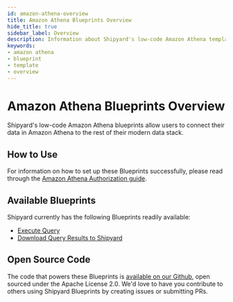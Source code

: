 ```yaml
---
id: amazon-athena-overview
title: Amazon Athena Blueprints Overview
hide_title: true
sidebar_label: Overview
description: Information about Shipyard's low-code Amazon Athena templates.
keywords:
- amazon athena
- blueprint
- template
- overview
---
```


# Amazon Athena Blueprints Overview

Shipyard's low-code Amazon Athena blueprints allow users to connect their data in Amazon Athena to the rest of their modern data stack.


## How to Use
For information on how to set up these Blueprints successfully, please read through the [Amazon Athena Authorization guide](amazon-athena-authorization.md).


## Available Blueprints
Shipyard currently has the following Blueprints readily available: 
- [Execute Query](amazon-athena-execute-query.md)
- [Download Query Results to Shipyard](amazon-athena-store-query-results-as-csv.md)

## Open Source Code
The code that powers these Blueprints is [available on our Github](https://github.com/shipyardapp/shipyard-blueprints/tree/main/shipyard_blueprints/athena), open sourced under the Apache License 2.0. We'd love to have you contribute to others using Shipyard Blueprints by creating issues or submitting PRs.
